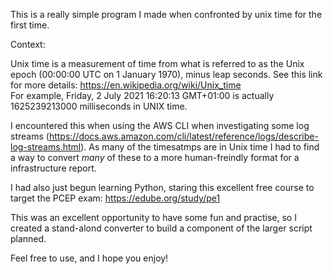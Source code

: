 This is a really simple program I made when confronted by unix time for the first time.

Context: 

Unix time is a measurement of time from what is referred to as the Unix epoch (00:00:00 UTC on 1 January 1970), minus leap seconds.
See this link for more details: https://en.wikipedia.org/wiki/Unix_time  
For example, Friday, 2 July 2021 16:20:13 GMT+01:00 is actually 1625239213000 milliseconds in UNIX time.

I encountered this when using the AWS CLI when investigating some log streams (https://docs.aws.amazon.com/cli/latest/reference/logs/describe-log-streams.html).  As many of the timesatmps are in Unix time I had to find a way to convert *many* of these to a more human-freindly format for a infrastructure report.

I had also just begun learning Python, staring this excellent free course to target the PCEP exam: https://edube.org/study/pe1

This was an excellent opportunity to have some fun and practise, so I created a stand-alond converter to build a component of the larger script planned.


Feel free to use, and I hope you enjoy!